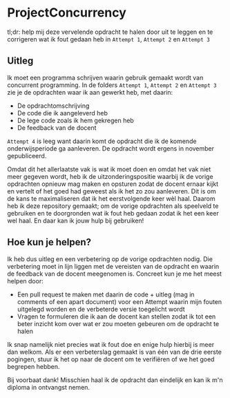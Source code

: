 # ProjectConcurrency

tl;dr: help mij deze vervelende opdracht te halen door uit te leggen en te corrigeren wat ik fout gedaan heb in `Attempt 1`, `Attempt 2` en `Attempt 3`

## Uitleg
Ik moet een programma schrijven waarin gebruik gemaakt wordt van concurrent programming. In de folders `Attempt 1`, `Attempt 2` en `Attempt 3` zie je de opdrachten waar ik aan gewerkt heb, met daarin:
- De opdrachtomschrijving
- De code die ik aangeleverd heb
- De lege code zoals ik hem gekregen heb
- De feedback van de docent

`Attempt 4` is leeg want daarin komt de opdracht die ik de komende onderwijsperiode ga aanleveren. De opdracht wordt ergens in november gepubliceerd. 

Omdat dit het allerlaatste vak is wat ik moet doen en omdat het vak niet meer gegeven wordt, heb ik de uitzonderingspositie waarbij ik de vorige opdrachten opnieuw mag maken en opsturen zodat de docent ernaar kijkt en vertelt of het goed had geweest als ik het zo zou aanleveren. Dit is om de kans te maximaliseren dat ik het eerstvolgende keer wèl haal. Daarom heb ik deze repository gemaakt; om de vorige opdrachten als speelveld te gebruiken en te doorgronden wat ik fout heb gedaan zodat ik het een keer wel haal. En daar kan ik jouw hulp bij gebruiken!

## Hoe kun je helpen? 
Ik heb dus uitleg en een verbetering op de vorige opdrachten nodig. Die verbetering moet in lijn liggen met de vereisten van de opdracht en waarin de feedback van de docent meegenomen is. 
Concreet kun je me het meest helpen door: 
- Een pull request te maken met daarin de code + uitleg (mag in comments of een apart document) voor een Attempt waarin mijn fouten uitgelegd worden en de verbeterde versie toegelicht wordt
- Vragen te formuleren die ik aan de docent kan stellen zodat ik tot een beter inzicht kom over wat er zou moeten gebeuren om de opdracht te halen

Ik snap namelijk niet precies wat ik fout doe en enige hulp hierbij is meer dan welkom. Als er een verbeterslag gemaakt is van één van de drie eerste pogingen, stuur ik het op naar de docent om te verifiëren of we het goed begrepen hebben. 

Bij voorbaat dank! Misschien haal ik de opdracht dan eindelijk en kan ik m'n diploma in ontvangst nemen. 
